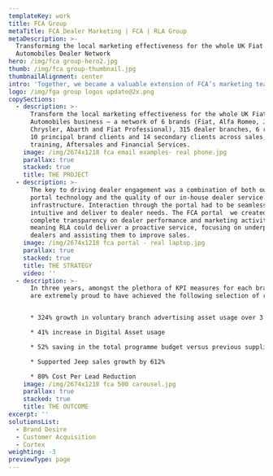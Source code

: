 ```yaml
---
templateKey: work
title: FCA Group
metaTitle: FCA Dealer Marketing | FCA | RLA Group
metaDescription: >-
  Transforming the local marketing effectiveness for the whole UK Fiat Chrysler
  Automobiles Dealer Network
hero: /img/fca group-hero2.jpg
thumb: /img/fca group-thumbnail.jpg
thumbnailAlignment: center
intro: 'Together, we became a valuable extension of FCA’s marketing team.'
logo: /img/fga group logos update@2x.png
copySections:
  - description: >-
      Transform the local marketing effectiveness for the whole UK Fiat Chrysler
      Automobiles business – a network of 6 brands (Fiat, Alfa Romeo, Jeep,
      Chrysler, Abarth and Fiat Professional), 315 dealer branches, 6 regions,
      10 principal brand clients and 14 secondary clients across sales, product,
      training, Aftersales and Financial Services.
    image: /img/2674x1218 fca email examples- real phone.jpg
    parallax: true
    stacked: true
    title: THE PROJECT
  - description: >-
      The key to driving dealer engagement was a combination of both our unique
      portal technology and the quality of our in-house dealer service
      infrastructure. Interaction through the portal had to be seamless,
      intuitive and deliver to dealer needs. The FCA portal  we created provided
      complete transparency on dealer performance and marketing activity,
      meaning RLA could deliver a proactive service, focusing on underperforming
      dealers and assisting them to improve sales.
    image: /img/2674x1218 fca portal - real laptop.jpg
    parallax: true
    stacked: true
    title: THE STRATEGY
    video: ''
  - description: >-
      In three years, amongst the plethora of KPI measures for each brand, we
      are extremely proud to have achieved the following selection of results:


      * 324% growth in voluntary branch advertising asset usage over 3 years

      * 41% increase in Digital Asset usage

      * 52% saving in the total programme budget versus previous suppliers

      * Supported Jeep sales growth by 612%

      * 80% Cost Per Lead Reduction
    image: /img/2674x1218 fca 500 carousel.jpg
    parallax: true
    stacked: true
    title: THE OUTCOME
excerpt: ''
solutionsList:
  - Brand Desire
  - Customer Acquisition
  - Cortex
weighting: -3
previewType: page
---
```


